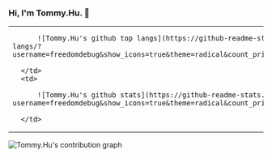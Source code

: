 ### Hi, I'm Tommy.Hu. 👋
<table style="margin-left: auto; margin-right: auto;">
  <tr>
      <td>
        
          ![Tommy.Hu's github top langs](https://github-readme-stats.vercel.app/api/top-langs/?username=freedomdebug&show_icons=true&theme=radical&count_private=true&show_icons=true)
        
      </td>
      <td>
        
          ![Tommy.Hu's github stats](https://github-readme-stats.vercel.app/api?username=freedomdebug&show_icons=true&theme=radical&count_private=true&show_icons=true)
        
      </td>
  </tr>
</table>




![Tommy.Hu's contribution graph](https://activity-graph.herokuapp.com/graph?username=freedomdebug&theme=redical)
